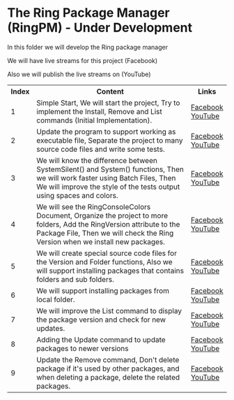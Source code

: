 The Ring Package Manager (RingPM) - Under Development
=====================================================

In this folder we will develop the Ring package manager

We will have live streams for this project (Facebook)

Also we will publish the live streams on (YouTube)


<table>
	<tr>	
		<th>Index</th>
		<th>Content</th>
		<th>Links</th>
	</tr>
	<tr>
		<td id="lesson1">1</td>
		<td>
			Simple Start, We will start the project, Try to implement the Install, Remove and List commands (Initial Implementation).
		</td>
		<td>
			<a href="https://www.facebook.com/mahmoudfayed1986/videos/vb.640625344/10156167595515345/?type=2&video_source=user_video_tab">Facebook</a> <br />
			<a href="https://www.youtube.com/watch?v=EDyrgo-0BIg&index=1&list=PLpQiqjcu7CuFiv-Fa8M8wx-MrKvLmMnbn">YouTube</a>
		</td>
	</tr>
	<tr>
		<td id="lesson2">2</td>
		<td>
			Update the program to support working as executable file, Separate the project to many source code files and write some tests.
		</td>
		<td>
			<a href="https://www.facebook.com/mahmoudfayed1986/videos/vb.640625344/10156170147090345/?type=2&video_source=user_video_tab">Facebook</a> <br />
			<a href="https://www.youtube.com/watch?v=RWlo8Eiyo0s&index=2&list=PLpQiqjcu7CuFiv-Fa8M8wx-MrKvLmMnbn">YouTube</a>
		</td>
	</tr>
	<tr>
		<td id="lesson3">3</td>
		<td>
			We will know the difference between SystemSilent() and System() functions, Then we will work faster using Batch Files, Then We will improve the style of the tests output using spaces and colors.
		</td>
		<td>
			<a href="https://www.facebook.com/mahmoudfayed1986/videos/vb.640625344/10156170776415345/?type=2&video_source=user_video_tab">Facebook</a> <br />
			<a href="https://www.youtube.com/watch?v=EGoVTIbw8M0&list=PLpQiqjcu7CuFiv-Fa8M8wx-MrKvLmMnbn&index=3">YouTube</a>
		</td>
	</tr>
	<tr>
		<td id="lesson4">4</td>
		<td>
			We will see the RingConsoleColors Document, Organize the project to more folders, Add the RingVersion attribute to the Package File, Then we will check the Ring Version when we install new packages.
		</td>
		<td>
			<a href="https://www.facebook.com/mahmoudfayed1986/videos/vb.640625344/10156172518305345/?type=2&video_source=user_video_tab">Facebook</a> <br />
			<a href="https://www.youtube.com/watch?v=uBToCd6bYeE&list=PLpQiqjcu7CuFiv-Fa8M8wx-MrKvLmMnbn&index=4">YouTube</a>
		</td>
	</tr>
	<tr>
		<td id="lesson5">5</td>
		<td>
			We will create special source code files for the Version and Folder functions, Also we will support installing packages that contains folders and sub folders.
		</td>
		<td>
			<a href="https://www.facebook.com/mahmoudfayed1986/videos/vb.640625344/10156172625970345/?type=2&video_source=user_video_tab">Facebook</a> <br />
			<a href="https://www.youtube.com/watch?v=l3QebGntG4g&list=PLpQiqjcu7CuFiv-Fa8M8wx-MrKvLmMnbn&index=5">YouTube</a>
		</td>
	</tr>
	<tr>
		<td id="lesson6">6</td>
		<td>
			We will support installing packages from local folder.
		</td>
		<td>
			<a href="https://www.facebook.com/mahmoudfayed1986/videos/vb.640625344/10156178964340345/?type=2&video_source=user_video_tab">Facebook</a> <br />
			<a href="https://www.youtube.com/watch?v=Re4lxETIdm8&index=6&list=PLpQiqjcu7CuFiv-Fa8M8wx-MrKvLmMnbn">YouTube</a>
		</td>
	</tr>
	<tr>
		<td id="lesson7">7</td>
		<td>
			We will improve the List command to display the package version and check for new updates.
		</td>
		<td>
			<a href="https://www.facebook.com/mahmoudfayed1986/videos/vb.640625344/10156179872360345/?type=2&video_source=user_video_tab">Facebook</a> <br />
			<a href="https://www.youtube.com/watch?v=r_JX5Lw3U54&index=7&list=PLpQiqjcu7CuFiv-Fa8M8wx-MrKvLmMnbn">YouTube</a>
		</td>
	</tr>
	<tr>
		<td id="lesson8">8</td>
		<td>
			Adding the Update command to update packages to newer versions
		</td>
		<td>
			<a href="https://www.facebook.com/mahmoudfayed1986/videos/vb.640625344/10156179966170345/?type=2&video_source=user_video_tab">Facebook</a> <br />
			<a href="https://www.youtube.com/watch?v=IQ1Q_9nvVCE&index=8&list=PLpQiqjcu7CuFiv-Fa8M8wx-MrKvLmMnbn">YouTube</a>
		</td>
	</tr>
	<tr>
		<td id="lesson9">9</td>
		<td>
			Update the Remove command, Don't delete package if it's used by other packages, and when deleting a package, delete the related packages.
		</td>
		<td>
			<a href="https://www.facebook.com/mahmoudfayed1986/videos/vb.640625344/10156181825700345/?type=2&video_source=user_video_tab">Facebook</a> <br />
			<a href="https://www.youtube.com/watch?v=qPtMe4f9y9w&index=9&list=PLpQiqjcu7CuFiv-Fa8M8wx-MrKvLmMnbn">YouTube</a>
		</td>
	</tr>
</table>

